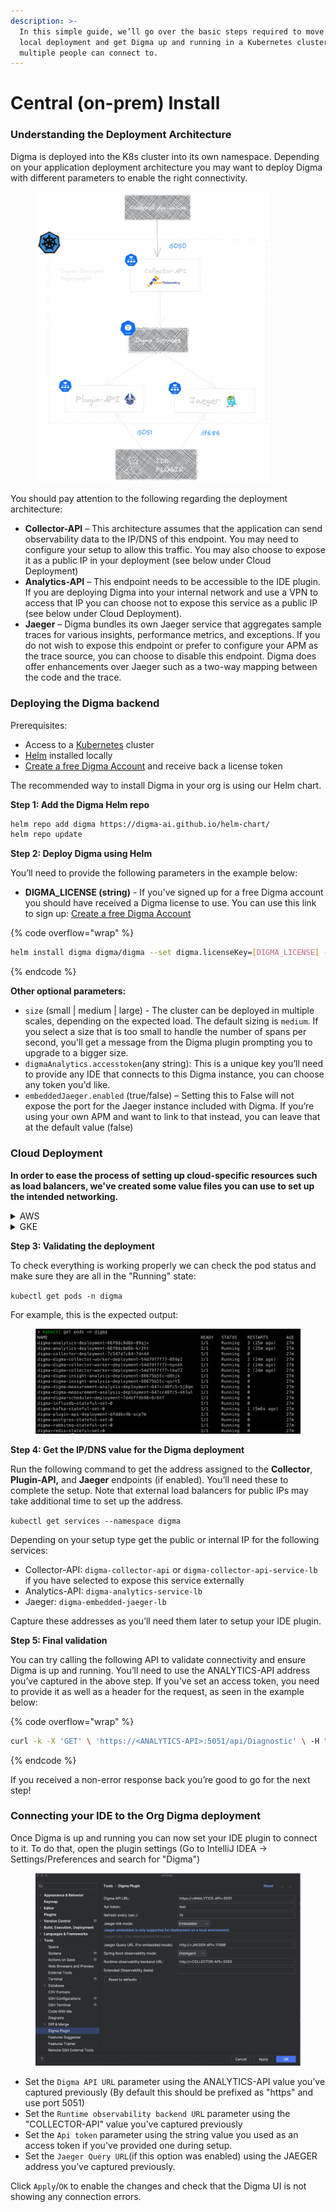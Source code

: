 ```yaml
---
description: >-
  In this simple guide, we’ll go over the basic steps required to move beyond
  local deployment and get Digma up and running in a Kubernetes cluster that
  multiple people can connect to.
---
```


# Central (on-prem) Install

### Understanding the Deployment Architecture

Digma is deployed into the K8s cluster into its own namespace. Depending on your application deployment architecture you may want to deploy Digma with different parameters to enable the right connectivity.

<figure><img src="../.gitbook/assets/deployment_arch.png" alt="" width="375"><figcaption></figcaption></figure>

You should pay attention to the following regarding the deployment architecture:

* **Collector-API** – This architecture assumes that the application can send observability data to the IP/DNS of this endpoint. You may need to configure your setup to allow this traffic. You may also choose to expose it as a public IP in your deployment (see below under Cloud Deployment)
* **Analytics-API** – This endpoint needs to be accessible to the IDE plugin. If you are deploying Digma into your internal network and use a VPN to access that IP you can choose not to expose this service as a public IP (see below under Cloud Deployment).
* **Jaeger** – Digma bundles its own Jaeger service that aggregates sample traces for various insights, performance metrics, and exceptions. If you do not wish to expose this endpoint or prefer to configure your APM as the trace source, you can choose to disable this endpoint. Digma does offer enhancements over Jaeger such as a two-way mapping between the code and the trace.

### Deploying the Digma backend <a href="#deployment" id="deployment"></a>

Prerequisites:

* Access to a [Kubernetes](https://kubernetes.io/) cluster
* [Helm](https://helm.sh/docs/intro/install/) installed locally
* [Create a free Digma Account](https://digma.ai/sign-up) and receive back a license token

The recommended way to install Digma in your org is using our Helm chart.

**Step 1: Add the Digma Helm repo**

```bash
helm repo add digma https://digma-ai.github.io/helm-chart/
helm repo update
```

**Step 2: Deploy Digma using Helm**

You’ll need to provide the following parameters in the example below:

* **DIGMA\_LICENSE (string)** - If you've signed up for a free Digma account you should have received a Digma license to use. You can use this link to sign up: [Create a free Digma Account](https://digma.ai/sign-up)

{% code overflow="wrap" %}
```bash
helm install digma digma/digma --set digma.licenseKey=[DIGMA_LICENSE] --namespace digma --create-namespace
```
{% endcode %}

**Other optional parameters:**

* `size` (small | medium | large) - The cluster can be deployed in multiple scales, depending on the expected load. The default sizing is `medium`. If you select a size that is too small to handle the number of spans per second, you'll get a message from the Digma plugin prompting you to upgrade to a bigger size.
* `digmaAnalytics.accesstoken`(any string): This is a unique key you’ll need to provide any IDE that connects to this Digma instance, you can choose any token you'd like.
* `embeddedJaeger.enabled` (true/false) – Setting this to False will not expose the port for the Jaeger instance included with Digma. If you’re using your own APM and want to link to that instead, you can leave that at the default value (false)

### **Cloud Deployment**

**In order to ease the process of setting up cloud-specific resources such as load balancers, we've created some value files you can use to set up the intended networking.**

<details>

<summary>AWS</summary>

Digma can be set up to use either a public or an internal DNS. You should choose the option that better suits your requirements.

#### Internal DNS

Use the below `values` file to set up your AWS deployment using internal load balancers.

{% code overflow="wrap" %}

```bash
helm install digma digma/digma --values https://raw.githubusercontent.com/digma-ai/helm-chart/main/src/digma-configs/aws-internal.yaml --set digma.licenseKey=[DIGMA_LICENSE] --namespace digma --create-namespace
```

{% endcode %}

#### External DNS

Use the below `values` file to set up your AWS deployment using external facing load balancers.

{% code overflow="wrap" %}

```bash
helm install digma digma/digma --values https://raw.githubusercontent.com/digma-ai/helm-chart/main/src/digma-configs/aws-internet.yaml --set digma.licenseKey=[DIGMA_LICENSE] --namespace digma --create-namespace
```

{% endcode %}

</details>

<details>

<summary>GKE</summary>

#### Internal passthrough

Using this value file will set up the GKE deployment using an internal load balancer service

{% code overflow="wrap" %}

```bash
helm install digma digma/digma --values https://raw.githubusercontent.com/digma-ai/helm-chart/main/src/digma-configs/gcp-internal.yaml --set digma.licenseKey=[DIGMA_LICENSE] --namespace digma --create-namespace
```

{% endcode %}

#### External DNS

If you need to create an external internet-facing load balancer service instead, use the following value file:

{% code overflow="wrap" %}

```bash
helm install digma digma/digma --values https://raw.githubusercontent.com/digma-ai/helm-chart/main/src/digma-configs/gcp-internet.yaml --set digma.licenseKey=[DIGMA_LICENSE] --namespace digma --create-namespace
```

{% endcode %}

</details>

**Step 3: Validating the deployment**

To check everything is working properly we can check the pod status and make sure they are all in the "Running" state:

`kubectl get pods -n digma`

For example, this is the expected output:

<figure><img src="../.gitbook/assets/image (1) (1) (1) (1) (1) (1) (1) (1) (1) (1) (1) (1) (1).png" alt=""><figcaption></figcaption></figure>

**Step 4: Get the IP/DNS value for the Digma deployment**

Run the following command to get the address assigned to the **Collector**, **Plugin-API,** and **Jaeger** endpoints (if enabled). You’ll need these to complete the setup. Note that external load balancers for public IPs may take additional time to set up the address.

`kubectl get services --namespace digma`

Depending on your setup type get the public or internal IP for the following services:

* Collector-API: `digma-collector-api` or `digma-collector-api-service-lb` if you have selected to expose this service externally
* Analytics-API: `digma-analytics-service-lb`
* Jaeger: `digma-embedded-jaeger-lb`

Capture these addresses as you’ll need them later to setup your IDE plugin.

**Step 5: Final validation**

You can try calling the following API to validate connectivity and ensure Digma is up and running. You’ll need to use the ANALYTICS-API address you’ve captured in the above step. If you've set an access token, you need to provide it as well as a header for the request, as seen in the example below:

{% code overflow="wrap" %}

```bash
curl -k -X 'GET' \ 'https://<ANALYTICS-API>:5051/api/Diagnostic' \ -H "Authorization: Token <API_TOKEN>" -H 'accept: application/json'
```

{% endcode %}

If you received a non-error response back you’re good to go for the next step!

### Connecting your IDE to the Org Digma deployment

Once Digma is up and running you can now set your IDE plugin to connect to it. To do that, open the plugin settings (Go to IntelliJ IDEA -> Settings/Preferences and search for "Digma")

<figure><img src="../.gitbook/assets/image (25).png" alt=""><figcaption></figcaption></figure>

* Set the `Digma API URL` parameter using the ANALYTICS-API value you’ve captured previously (By default this should be prefixed as "https" and use port 5051)
* Set the `Runtime observability backend URL` parameter using the "COLLECTOR-API" value you’ve captured previously
* Set the `Api token` parameter using the string value you used as an access token if you've provided one during setup.
* Set the `Jaeger Query URL`(if this option was enabled) using the JAEGER address you’ve captured previously.

Click `Apply`/`OK` to enable the changes and check that the Digma UI is not showing any connection errors.
